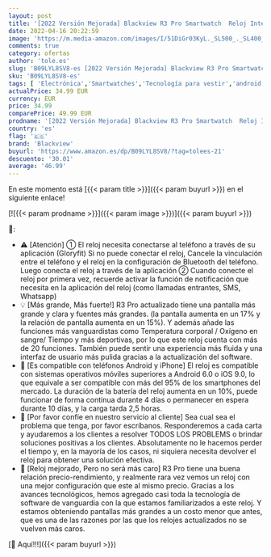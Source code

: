 ```yaml
---
layout: post
title: '[2022 Versión Mejorada] Blackview R3 Pro Smartwatch  Reloj Inteligente Hombre - Oxímetro  SpO2  | Termometro | Pantalla Grande de 1 69 Pulgada | Reloj Compatible con Teléfono Android e iOS  2 Correas '
date: 2022-04-16 20:22:59
image: 'https://m.media-amazon.com/images/I/51DiGr03KyL._SL500_._SL400_.jpg'
comments: true
category: ofertas
author: 'tole.es'
slug: 'B09LYL8SV8-es [2022 Versión Mejorada] Blackview R3 Pro Smartwatch Reloj...'
sku: 'B09LYL8SV8-es'
tags: [ 'Electrónica','Smartwatches','Tecnología para vestir','android','blackview','🇪🇸', ]
actualPrice: 34.99 EUR
currency: EUR
price: 34.99
comparePrice: 49.99 EUR
prodname: '[2022 Versión Mejorada] Blackview R3 Pro Smartwatch  Reloj Inteligente Hombre - Oxímetro  SpO2  | Termometro | Pantalla Grande de 1 69 Pulgada | Reloj Compatible con Teléfono Android e iOS  2 Correas '
country: 'es'
flag: '🇪🇸'
brand: 'Blackview'
buyurl: 'https://www.amazon.es/dp/B09LYL8SV8/?tag=tolees-21'
descuento: '30.01'
average: '46.99'
---
```


En este momento está [{{< param title >}}]({{< param buyurl >}}) en el siguiente enlace!

[![{{< param prodname >}}]({{< param image >}})]({{< param buyurl >}})

🔎:

- ⚠ [Atención] ① El reloj necesita conectarse al teléfono a través de su aplicación (Gloryfit) Si no puede conectar el reloj, Cancele la vinculación entre el teléfono y el reloj en la configuración de Bluetooth del teléfono. Luego conecta el reloj a través de la aplicación ② Cuando conecte el reloj por primera vez, recuerde activar la función de notificación que necesita en la aplicación del reloj (como llamadas entrantes, SMS, Whatsapp)
- 💡 [Más grande, Más fuerte!] R3 Pro actualizado tiene una pantalla más grande y clara y fuentes más grandes. (la pantalla aumenta en un 17% y la relación de pantalla aumenta en un 15%). Y además añade las funciones más vanguardistas como Temperatura corporal / Oxígeno en sangre/ Tiempo y más deportivas, por lo que este reloj cuenta con más de 20 funciones. También puede sentir una experiencia más fluida y una interfaz de usuario más pulida gracias a la actualización del software.
- 📱 [Es compatible con teléfonos Android y iPhone] El reloj es compatible con sistemas operativos móviles superiores a Android 6.0 o iOS 9.0, lo que equivale a ser compatible con más del 95% de los smartphones del mercado. La duración de la batería del reloj aumenta en un 10%, puede funcionar de forma continua durante 4 días o permanecer en espera durante 10 días, y la carga tarda 2,5 horas.
- 💝 [Por favor confíe en nuestro servicio al cliente] Sea cual sea el problema que tenga, por favor escríbanos. Responderemos a cada carta y ayudaremos a los clientes a resolver TODOS LOS PROBLEMS o brindar soluciones positivas a los clientes. Absolutamente no le hacemos perder el tiempo y, en la mayoría de los casos, ni siquiera necesita devolver el reloj para obtener una solución efectiva.
- 🎁 [Reloj mejorado, Pero no será más caro] R3 Pro tiene una buena relación precio-rendimiento, y realmente rara vez vemos un reloj con una mejor configuración que este al mismo precio. Gracias a los avances tecnológicos, hemos agregado casi toda la tecnología de software de vanguardia con la que estamos familiarizados a este reloj. Y estamos obteniendo pantallas más grandes a un costo menor que antes, que es una de las razones por las que los relojes actualizados no se vuelven más caros.

[🛒 Aquí!!!]({{< param buyurl >}})
